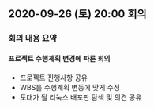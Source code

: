 ## 2020-09-26 (토) 20:00 회의
### 회의 내용 요약
#### 프로젝트 수행계획 변경에 따른 회의
- 프로젝트 진행사항 공유
- WBS를 수행계획 변동에 맞게 수정
- 토대가 될 리눅스 배포판 탐색 및 의견 공유
